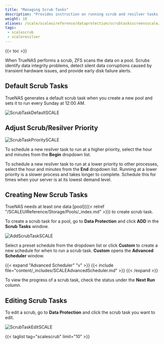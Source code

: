 ```yaml
---
title: "Managing Scrub Tasks"
description: "Provides instruction on running scrub and resilver tasks."
weight: 10
aliases: /scale/scaleuireference/dataprotection/scrubtasksscreensscale/
tags:
 - scalescrub
 - scaleresilver
---
```


{{< toc >}}

When TrueNAS performs a scrub, ZFS scans the data on a pool.
Scrubs identify data integrity problems, detect silent data corruptions caused by transient hardware issues, and provide early disk failure alerts.

## Default Scrub Tasks

TrueNAS generates a default scrub task when you create a new pool and sets it to run every Sunday at 12:00 AM.

![ScrubTaskDefaultSCALE](/images/SCALE/23.10/scrubtaskpriority.png "Default Scrub Task")

## Adjust Scrub/Resilver Priority

![ScrubTaskPrioritySCALE](/images/SCALE/23.10/resilverscrubedit.png "Default Scrub Task")

To schedule a new resilver task to run at a higher priority, select the hour and minutes from the **Begin** dropdown list.

To schedule a new resilver task to run at a lower priority to other processes, select the hour and minutes from the **End** dropdown list. Running at a lower priority is a slower process and takes longer to complete. Schedule this for times when your server is at its lowest demand level.

## Creating New Scrub Tasks

TrueNAS needs at least one data [pool]({{< relref "/SCALEUIReference/Storage/Pools/_index.md" >}}) to create scrub task.

To create a scrub task for a pool, go to **Data Protection** and click **ADD** in the **Scrub Tasks** window.

![AddScrubTaskSCALE](/images/SCALE/23.10/AddScrubTaskSCALE.png "Add New Scrub Task")

Select a preset schedule from the dropdown list or click **Custom** to create a new schedule for when to run a scrub task. **Custom** opens the **Advanced Scheduler** window.

{{< expand "Advanced Scheduler" "v" >}}
{{< include file="content/_includes/SCALEAdvancedScheduler.md" >}}
{{< /expand >}}

To view the progress of a scrub task, check the status under the **Next Run** column.

## Editing Scrub Tasks

To edit a scrub, go to **Data Protection** and click the scrub task you want to edit.

![ScrubTaskEditSCALE](/images/SCALE/23.10/ScrubTaskEditSCALE.png "Edit Scrub Task")

{{< taglist tag="scalescrub" limit="10" >}}
